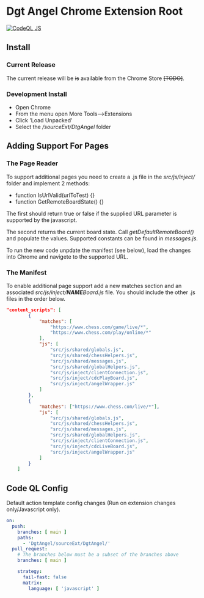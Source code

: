 # Dgt Angel Chrome Extension Root

[![CodeQL JS](https://github.com/Hyper-Dragon/DgtAngel/actions/workflows/codeql-analysis.yml/badge.svg?branch=main)](https://github.com/Hyper-Dragon/DgtAngel/actions/workflows/codeql-analysis.yml)

## Install

### Current Release

The current release will be ~~is~~ available from the Chrome Store ~~[TODO]~~.

### Development Install

- Open Chrome
- From the menu open More Tools-->Extensions
- Click 'Load Unpacked'
- Select the */sourceExt/DtgAngel* folder

## Adding Support For Pages

### The Page Reader

To support additional pages you need to create a .js file in the *src/js/inject/* folder and implement 2 methods:

- function IsUrlValid(urlToTest) {}
- function GetRemoteBoardState() {}

The first should return true or false if the supplied URL parameter is supported by the javascript.

The second returns the current board state. Call *getDefaultRemoteBoard()* and populate the values.  Supported constants can be found in *messages.js*.

To run the new code unpdate the manifest (see below), load the changes into Chrome and navigete to the supported URL.

### The Manifest

To enable additional page support add a new matches section and an associated *src/js/inject/**NAME**Board.js* file. You should include the other .js files in the order below.

```json
"content_scripts": [
        {
            "matches": [
                "https://www.chess.com/game/live/*",
                "https://www.chess.com/play/online/*"
            ],
            "js": [
                "src/js/shared/globals.js",
                "src/js/shared/chessHelpers.js",
                "src/js/shared/messages.js",
                "src/js/shared/globalHelpers.js",
                "src/js/inject/clientConnection.js",
                "src/js/inject/cdcPlayBoard.js",
                "src/js/inject/angelWrapper.js"
            ]
        },
        {
            "matches": ["https://www.chess.com/live/*"],
            "js": [
                "src/js/shared/globals.js",
                "src/js/shared/chessHelpers.js",
                "src/js/shared/messages.js",
                "src/js/shared/globalHelpers.js",
                "src/js/inject/clientConnection.js",
                "src/js/inject/cdcLiveBoard.js",
                "src/js/inject/angelWrapper.js"
            ]
        }
    ]
```

## Code QL Config

Default action template config changes (Run on extension changes only/Javascript only).

```yaml
on:
  push:
    branches: [ main ]
    paths:
      - 'DgtAngel/sourceExt/DgtAngel/'
  pull_request:
    # The branches below must be a subset of the branches above
    branches: [ main ]
```

```yaml
    strategy:
      fail-fast: false
      matrix:
        language: [ 'javascript' ]
```

